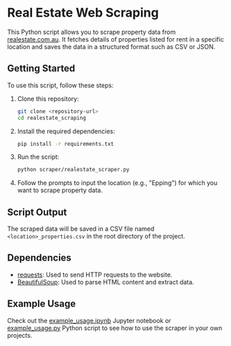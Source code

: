 # Real Estate Web Scraping

This Python script allows you to scrape property data from [realestate.com.au](https://www.realestate.com.au/). It fetches details of properties listed for rent in a specific location and saves the data in a structured format such as CSV or JSON.

## Getting Started

To use this script, follow these steps:

1. Clone this repository:
   ```bash
   git clone <repository-url>
   cd realestate_scraping
   ```

2. Install the required dependencies:
   ```bash
   pip install -r requirements.txt
   ```

3. Run the script:
   ```bash
   python scraper/realestate_scraper.py
   ```

4. Follow the prompts to input the location (e.g., "Epping") for which you want to scrape property data.

## Script Output

The scraped data will be saved in a CSV file named `<location>_properties.csv` in the root directory of the project.

## Dependencies

- [requests](https://pypi.org/project/requests/): Used to send HTTP requests to the website.
- [BeautifulSoup](https://pypi.org/project/beautifulsoup4/): Used to parse HTML content and extract data.

## Example Usage

Check out the [example_usage.ipynb](examples/example_usage.ipynb) Jupyter notebook or [example_usage.py](examples/example_usage.py) Python script to see how to use the scraper in your own projects.


